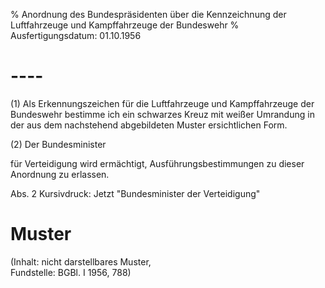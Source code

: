 % Anordnung des Bundespräsidenten über die Kennzeichnung der Luftfahrzeuge und Kampffahrzeuge der Bundeswehr
% Ausfertigungsdatum: 01.10.1956
 
# ----

(1) Als Erkennungszeichen für die Luftfahrzeuge und Kampffahrzeuge der Bundeswehr bestimme ich ein schwarzes Kreuz mit weißer Umrandung in der aus dem nachstehend abgebildeten Muster ersichtlichen Form.

(2) Der Bundesminister

für Verteidigung wird ermächtigt, Ausführungsbestimmungen zu dieser Anordnung zu erlassen.

Abs. 2 Kursivdruck: Jetzt "Bundesminister der Verteidigung"

# Muster

(Inhalt: nicht darstellbares Muster,  
Fundstelle: BGBl. I 1956, 788)
